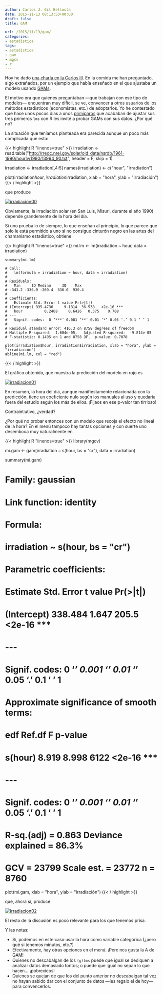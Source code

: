 ```yaml
---
author: Carlos J. Gil Bellosta
date: 2015-11-13 08:13:53+00:00
draft: false
title: GAM

url: /2015/11/13/gam/
categories:
- estadística
tags:
- estadística
- gam
- mgcv
- r
---
```


Hoy he dado [una charla en la Carlos III](http://www.datanalytics.com/2015/11/09/requisitos-para-mi-taller-en-el-i-international-workshop-on-advances-in-functional-data-analysis/). En la comida me han preguntado, algo extrañados, por un ejemplo que había enseñado en el que ajustaba un modelo usando [GAMs](http://www3.nd.edu/~mclark19/learn/GAMS.pdf).

El motivo era que quienes preguntaban —que trabajan con ese tipo de modelos— encuentran muy difícil, se ve, convencer a otros usuarios de los métodos estadísticos (economistas, etc.) de adoptarlos. Yo he contestado que hace unos pocos días a unos [primíparos](http://dirae.es/palabras/prim%C3%ADpara) que acababan de ajustar sus tres primeros `lms` con R les invité a probar GAMs con sus datos. ¿Por qué no?

La situación que teníamos planteada era parecida aunque un poco más complicada que esta:

{{< highlight R "linenos=true" >}}
irradiation <- read.table("http://rredc.nrel.gov/solar/old_data/nsrdb/1961-1990/hourly/1990/13994_90.txt",
    header = F, skip = 1)

irradiation <- irradiation[,4:5]
names(irradiation) <- c("hour", "irradiation")

plot(irradiation$hour, irradiation$irradiation,
    xlab = "hora", ylab = "irradiación")
{{< / highlight >}}

que produce

[![irradiacion00](/wp-uploads/2015/11/irradiacion00.png)
](/wp-uploads/2015/11/irradiacion00.png)

Obviamente, la irradiación solar (en San Luis, Misuri, durante el año 1990) depende grandemente de la hora del día.

Si uno prueba lo de siempre, lo que enseñan al principio, lo que parece que solo le está permitido a uno si no consigue cinturón negro en las artes del chamanismo estadístico, obtiene

{{< highlight R "linenos=true" >}}
    mi.lm <- lm(irradiation ~ hour, data = irradiation)

    summary(mi.lm)

    # Call:
    #   lm(formula = irradiation ~ hour, data = irradiation)
    #
    # Residuals:
    #   Min     1Q Median     3Q    Max
    # -341.2 -336.9 -260.4  336.0  930.4
    #
    # Coefficients:
    #   Estimate Std. Error t value Pr(>|t|)
    # (Intercept) 335.4736     9.1814  36.538   <2e-16 ***
    #   hour          0.2408     0.6426   0.375    0.708
    # ---
    #   Signif. codes:  0 ‘***’ 0.001 ‘**’ 0.01 ‘*’ 0.05 ‘.’ 0.1 ‘ ’ 1
    #
    # Residual standard error: 416.3 on 8758 degrees of freedom
    # Multiple R-squared:  1.604e-05,	Adjusted R-squared:  -9.814e-05
    # F-statistic: 0.1405 on 1 and 8758 DF,  p-value: 0.7078

    plot(irradiation$hour, irradiation$irradiation, xlab = "hora", ylab = "irradiación")
    abline(mi.lm, col = "red")
{{< / highlight >}}

El gráfico obtenido, que muestra la predicción del modelo en rojo es

[![irradiacion01](/wp-uploads/2015/11/irradiacion01.png)
](/wp-uploads/2015/11/irradiacion01.png)

En resumen, la hora del día, aunque manifiestamente relacionada con la predicción, tiene un coeficiente nulo según los manuales al uso y quedaría fuera del estudio según los más de ellos. ¡Fijaos en ese p-valor tan tirrioso!

Contraintiutivo, ¿verdad?

¿Por qué no probar entonces con un modelo que recoja el efecto no lineal de la hora? En el menú tampoco hay tantas opciones y con suerte uno desemboca muy naturalmente en

{{< highlight R "linenos=true" >}}
library(mgcv)

mi.gam <- gam(irradiation ~ s(hour, bs = "cr"), data = irradiation)

summary(mi.gam)

# Family: gaussian
# Link function: identity
#
# Formula:
#   irradiation ~ s(hour, bs = "cr")
#
# Parametric coefficients:
#   Estimate Std. Error t value Pr(>|t|)
# (Intercept)  338.484      1.647   205.5   <2e-16 ***
#   ---
#   Signif. codes:  0 ‘***’ 0.001 ‘**’ 0.01 ‘*’ 0.05 ‘.’ 0.1 ‘ ’ 1
#
# Approximate significance of smooth terms:
#   edf Ref.df    F p-value
# s(hour) 8.919  8.998 6122  <2e-16 ***
#   ---
#   Signif. codes:  0 ‘***’ 0.001 ‘**’ 0.01 ‘*’ 0.05 ‘.’ 0.1 ‘ ’ 1
#
# R-sq.(adj) =  0.863   Deviance explained = 86.3%
# GCV =  23799  Scale est. = 23772     n = 8760

plot(mi.gam, xlab = "hora", ylab = "irradiación")
{{< / highlight >}}

que, ahora sí, produce

[![irradiacion02](/wp-uploads/2015/11/irradiacion02.png)
](/wp-uploads/2015/11/irradiacion02.png)

El resto de la discusión es poco relevante para los que tenemos prisa.

Y las notas:

* Sí, podemos en este caso usar la hora como variable categórica (¿pero qué si tenemos minutos, etc.?)
* Efectivamente, hay otras opciones en el menú. ¡Pero nos gusta la A de GAM!
* Quienes no descabalgan de los `(g)lms` puede que igual se dediquen a analizar datos demasiado tontos; o puede que igual no sepan lo que hacen... ¡pobrecicos!
* Quienes se quejan de que los del punto anterior no descabalgan tal vez no hayan sabido dar con el conjunto de datos —les regalo el de hoy— para convencerlos.






